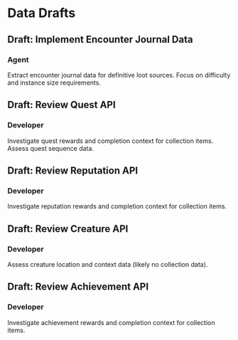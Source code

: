# Data Drafts

## Draft: Implement Encounter Journal Data
### Agent
Extract encounter journal data for definitive loot sources. Focus on difficulty and instance size requirements.

## Draft: Review Quest API
### Developer
Investigate quest rewards and completion context for collection items. Assess quest sequence data.

## Draft: Review Reputation API
### Developer
Investigate reputation rewards and completion context for collection items.

## Draft: Review Creature API
### Developer
Assess creature location and context data (likely no collection data).

## Draft: Review Achievement API
### Developer
Investigate achievement rewards and completion context for collection items.